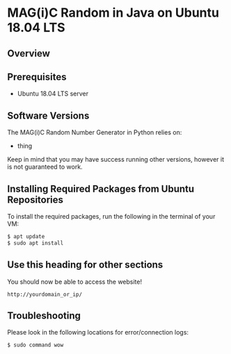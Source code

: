 # MAG(i)C Random in Java on Ubuntu 18.04 LTS

## Overview


## Prerequisites
* Ubuntu 18.04 LTS server

## Software Versions
The MAG(i)C Random Number Generator in Python relies on:
* thing

Keep in mind that you may have success running other versions, however it is not guaranteed to work.

## Installing Required Packages from Ubuntu Repositories
To install the required packages, run the following in the terminal of your VM:
```bash
$ apt update
$ sudo apt install
```

## Use this heading for other sections

You should now be able to access the website!
```url
http://yourdomain_or_ip/
```

## Troubleshooting
Please look in the following locations for error/connection logs:
```bash
$ sudo command wow
```
